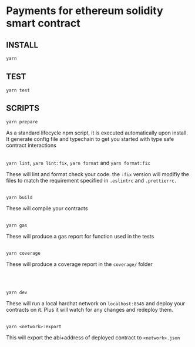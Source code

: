 # Payments for ethereum solidity smart contract

## INSTALL

```bash
yarn
```

## TEST

```
yarn test
```

## SCRIPTS

`yarn prepare`

As a standard lifecycle npm script, it is executed automatically upon install. It generate config file and typechain to get you started with type safe contract interactions
<br/><br/>

`yarn lint`, `yarn lint:fix`, `yarn format` and `yarn format:fix`

These will lint and format check your code. the `:fix` version will modifiy the files to match the requirement specified in `.eslintrc` and `.prettierrc.`
<br/><br/>

`yarn build`

These will compile your contracts
<br/><br/>

`yarn gas`

These will produce a gas report for function used in the tests
<br/><br/>

`yarn coverage`

These will produce a coverage report in the `coverage/` folder

<br/><br/>

`yarn dev`

These will run a local hardhat network on `localhost:8545` and deploy your contracts on it. Plus it will watch for any changes and redeploy them.
<br/><br/>

`yarn <network>:export`

This will export the abi+address of deployed contract to `<network>.json`
<br/><br/>
